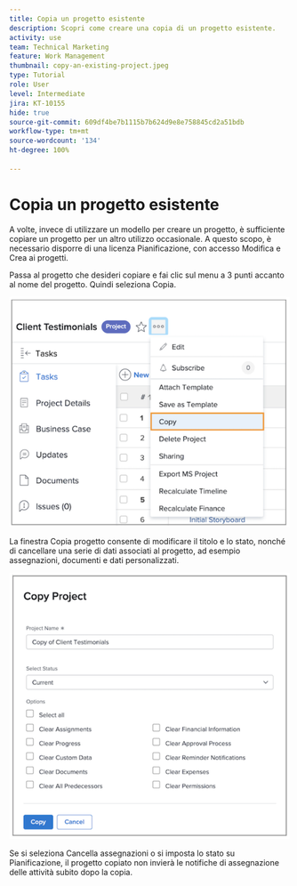 ```yaml
---
title: Copia un progetto esistente
description: Scopri come creare una copia di un progetto esistente.
activity: use
team: Technical Marketing
feature: Work Management
thumbnail: copy-an-existing-project.jpeg
type: Tutorial
role: User
level: Intermediate
jira: KT-10155
hide: true
source-git-commit: 609df4be7b1115b7b624d9e8e758845cd2a51bdb
workflow-type: tm+mt
source-wordcount: '134'
ht-degree: 100%

---
```


# Copia un progetto esistente

A volte, invece di utilizzare un modello per creare un progetto, è sufficiente copiare un progetto per un altro utilizzo occasionale. A questo scopo, è necessario disporre di una licenza Pianificazione, con accesso Modifica e Crea ai progetti.

Passa al progetto che desideri copiare e fai clic sul menu a 3 punti accanto al nome del progetto. Quindi seleziona Copia.

![Opzione di menu Copia progetto](assets/copy-existing-01.png)

La finestra Copia progetto consente di modificare il titolo e lo stato, nonché di cancellare una serie di dati associati al progetto, ad esempio assegnazioni, documenti e dati personalizzati.

![Opzioni Copia progetto](assets/copy-existing-02.png)


Se si seleziona Cancella assegnazioni o si imposta lo stato su Pianificazione, il progetto copiato non invierà le notifiche di assegnazione delle attività subito dopo la copia.
